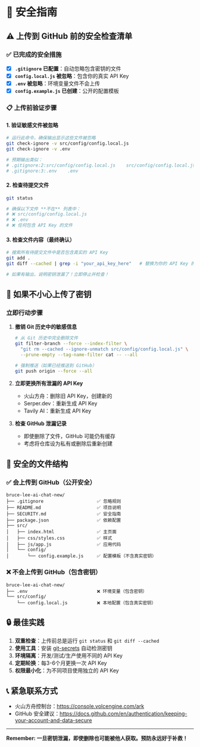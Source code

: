 # 🔐 安全指南

## ⚠️ 上传到 GitHub 前的安全检查清单

### ✅ 已完成的安全措施

- [x] **`.gitignore` 已配置**：自动忽略包含密钥的文件
- [x] **`config.local.js` 被忽略**：包含你的真实 API Key
- [x] **`.env` 被忽略**：环境变量文件不会上传
- [x] **`config.example.js` 已创建**：公开的配置模板

### 📋 上传前验证步骤

#### 1. 验证敏感文件被忽略

```bash
# 运行此命令，确保输出显示这些文件被忽略
git check-ignore -v src/config/config.local.js
git check-ignore -v .env

# 预期输出类似：
# .gitignore:2:src/config/config.local.js    src/config/config.local.js
# .gitignore:3:.env    .env
```

#### 2. 检查待提交文件

```bash
git status

# 确保以下文件 **不在** 列表中：
# ❌ src/config/config.local.js
# ❌ .env
# ❌ 任何包含 API Key 的文件
```

#### 3. 检查文件内容（最终确认）

```bash
# 搜索所有待提交文件中是否包含真实的 API Key
git add .
git diff --cached | grep -i "your_api_key_here"   # 替换为你的 API Key 的一部分

# 如果有输出，说明密钥泄漏了！立即停止并检查！
```

## 🚨 如果不小心上传了密钥

### 立即行动步骤

1. **撤销 Git 历史中的敏感信息**
   ```bash
   # 从 Git 历史中完全删除文件
   git filter-branch --force --index-filter \
     "git rm --cached --ignore-unmatch src/config/config.local.js" \
     --prune-empty --tag-name-filter cat -- --all
   
   # 强制推送（如果已经推送到 GitHub）
   git push origin --force --all
   ```

2. **立即更换所有泄漏的 API Key**
   - 火山方舟：删除旧 API Key，创建新的
   - Serper.dev：重新生成 API Key
   - Tavily AI：重新生成 API Key

3. **检查 GitHub 泄漏记录**
   - 即使删除了文件，GitHub 可能仍有缓存
   - 考虑将仓库设为私有或删除后重新创建

## 📁 安全的文件结构

### ✅ 会上传到 GitHub（公开安全）

```
bruce-lee-ai-chat-new/
├── .gitignore                    ✅ 忽略规则
├── README.md                     ✅ 项目说明
├── SECURITY.md                   ✅ 安全指南
├── package.json                  ✅ 依赖配置
├── src/
│   ├── index.html                ✅ 主页面
│   ├── css/styles.css            ✅ 样式
│   ├── js/app.js                 ✅ 应用代码
│   └── config/
│       └── config.example.js     ✅ 配置模板（不含真实密钥）
```

### ❌ 不会上传到 GitHub（包含密钥）

```
bruce-lee-ai-chat-new/
├── .env                          ❌ 环境变量（包含密钥）
└── src/config/
    └── config.local.js           ❌ 本地配置（包含真实密钥）
```

## 🔒 最佳实践

1. **双重检查**：上传前总是运行 `git status` 和 `git diff --cached`
2. **使用工具**：安装 [git-secrets](https://github.com/awslabs/git-secrets) 自动检测密钥
3. **环境隔离**：开发/测试/生产使用不同的 API Key
4. **定期轮换**：每3-6个月更换一次 API Key
5. **权限最小化**：为不同项目使用独立的 API Key

## 📞 紧急联系方式

- 火山方舟控制台：https://console.volcengine.com/ark
- GitHub 安全建议：https://docs.github.com/en/authentication/keeping-your-account-and-data-secure

---

**Remember: 一旦密钥泄漏，即使删除也可能被他人获取。预防永远好于补救！**

